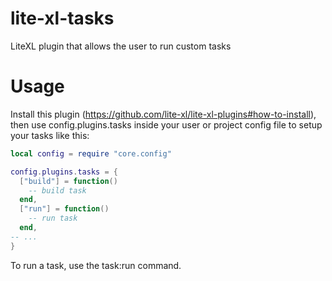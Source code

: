 # lite-xl-tasks
LiteXL plugin that allows the user to run custom tasks

# Usage

Install this plugin (https://github.com/lite-xl/lite-xl-plugins#how-to-install), then use config.plugins.tasks inside your user or project config file to setup your tasks like this:

```lua
local config = require "core.config"

config.plugins.tasks = {
  ["build"] = function()
    -- build task
  end,
  ["run"] = function()
    -- run task
  end,
-- ...
}
```

To run a task, use the task:run command.

